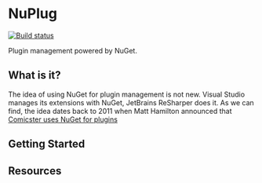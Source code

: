 # NuPlug

[![Build status](https://ci.appveyor.com/api/projects/status/247pcwhcvr4177at/branch/master?svg=true)](https://ci.appveyor.com/project/awesome-inc-build/nuplug/branch/master)

Plugin management powered by NuGet.

## What is it?

The idea of using NuGet for plugin management is not new. Visual Studio manages its extensions with NuGet, JetBrains ReSharper does it. As we can find, the idea dates back to 2011 when Matt Hamilton announced that [Comicster uses NuGet for plugins](http://matthamilton.net/nuget-for-plug-ins)

## Getting Started

## Resources

